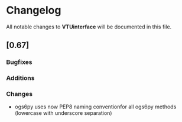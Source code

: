 # Changelog

All notable changes to **VTUinterface** will be documented in this file.


## [0.67]

### Bugfixes

### Additions

### Changes
* ogs6py uses now PEP8 naming conventionfor all ogs6py methods (lowercase with underscore separation)
